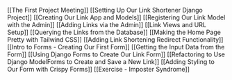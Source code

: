 [[The First Project Meeting]]
[[Setting Up Our Link Shortener Django Project]]
[[Creating Our Link App and Models]]
[[Registering Our Link Model with the Admin]]
[[Adding Links via the Admin]]
[[Link Views and URL Setup]]
[[Querying the Links from the Database]]
[[Making the Home Page Pretty with Tailwind CSS]]
[[Adding Link Shortening Redirect Functionality]]
[[Intro to Forms - Creating Our First Form]]
[[Getting the Input Data from the Form]]
[[Using Django Forms to Create Our Link Form]]
[[Refactoring to Use Django ModelForms to Create and Save a New Link]]
[[Adding Styling to Our Form with Crispy Forms]]
[[Exercise - Imposter Syndrome]]
